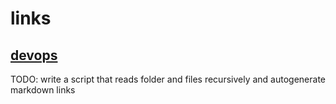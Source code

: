 # links

## [devops](./devops/index.md)
TODO: write a script that reads folder and files recursively and autogenerate markdown links